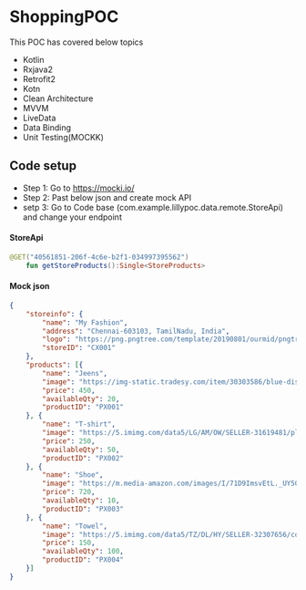 
# ShoppingPOC

This POC has covered below topics
- Kotlin
- Rxjava2
- Retrofit2
- Kotn
- Clean Architecture
- MVVM
- LiveData
- Data Binding
- Unit Testing(MOCKK)

## Code setup

- Step 1: Go to https://mocki.io/ 
- Step 2: Past below json and create mock API
- setp 3: Go to Code base (com.example.lillypoc.data.remote.StoreApi) and change your endpoint

#### StoreApi

```Kotlin
@GET("40561851-206f-4c6e-b2f1-034997395562")
    fun getStoreProducts():Single<StoreProducts>

```

#### Mock json

```Json
{
	"storeinfo": {
		"name": "My Fashion",
		"address": "Chennai-603103, TamilNadu, India",
		"logo": "https://png.pngtree.com/template/20190801/ourmid/pngtree-home-store-logo-design-inspiration-image_286517.jpg",
		"storeID": "CX001"
	},
	"products": [{
		"name": "Jeens",
		"image": "https://img-static.tradesy.com/item/30303586/blue-distressed-raw-hem-denim-soft-skinny-jeans-size-10-0-2-650-650.jpg",
		"price": 450,
		"availableQty": 20,
		"productID": "PX001"
	}, {
		"name": "T-shirt",
		"image": "https://5.imimg.com/data5/LG/AM/OW/SELLER-31619481/plain-t-shirt-500x500.jpeg",
		"price": 250,
		"availableQty": 50,
		"productID": "PX002"
	}, {
		"name": "Shoe",
		"image": "https://m.media-amazon.com/images/I/71D9ImsvEtL._UY500_.jpg",
		"price": 720,
		"availableQty": 10,
		"productID": "PX003"
	}, {
		"name": "Towel",
		"image": "https://5.imimg.com/data5/TZ/DL/HY/SELLER-32307656/cotton-bath-towel-500x500.jpg",
		"price": 150,
		"availableQty": 100,
		"productID": "PX004"
	}]
}
```


